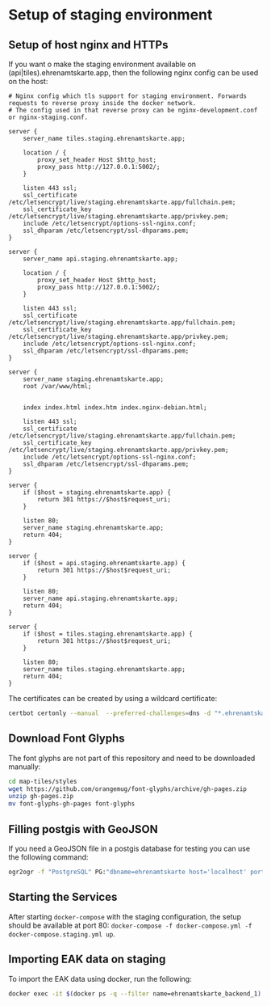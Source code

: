 # Setup of staging environment

## Setup of host nginx and HTTPs

If you want o make the staging environment available on (api|tiles).ehrenamtskarte.app, then the following nginx config can be used on the host:

```nginx configuration
# Nginx config which tls support for staging environment. Forwards requests to reverse proxy inside the docker network.
# The config used in that reverse proxy can be nginx-development.conf or nginx-staging.conf.

server {
    server_name tiles.staging.ehrenamtskarte.app;

    location / {
        proxy_set_header Host $http_host;
        proxy_pass http://127.0.0.1:5002/;
    }

    listen 443 ssl;
    ssl_certificate /etc/letsencrypt/live/staging.ehrenamtskarte.app/fullchain.pem;
    ssl_certificate_key /etc/letsencrypt/live/staging.ehrenamtskarte.app/privkey.pem;
    include /etc/letsencrypt/options-ssl-nginx.conf;
    ssl_dhparam /etc/letsencrypt/ssl-dhparams.pem;
}

server {
    server_name api.staging.ehrenamtskarte.app;

    location / {
        proxy_set_header Host $http_host;
        proxy_pass http://127.0.0.1:5002/;
    }

    listen 443 ssl;
    ssl_certificate /etc/letsencrypt/live/staging.ehrenamtskarte.app/fullchain.pem;
    ssl_certificate_key /etc/letsencrypt/live/staging.ehrenamtskarte.app/privkey.pem; 
    include /etc/letsencrypt/options-ssl-nginx.conf;
    ssl_dhparam /etc/letsencrypt/ssl-dhparams.pem;
}

server {
    server_name staging.ehrenamtskarte.app;
	root /var/www/html;


	index index.html index.htm index.nginx-debian.html;
	
	listen 443 ssl;
    ssl_certificate /etc/letsencrypt/live/staging.ehrenamtskarte.app/fullchain.pem;
    ssl_certificate_key /etc/letsencrypt/live/staging.ehrenamtskarte.app/privkey.pem; 
    include /etc/letsencrypt/options-ssl-nginx.conf;
    ssl_dhparam /etc/letsencrypt/ssl-dhparams.pem;
}

server {
    if ($host = staging.ehrenamtskarte.app) {
        return 301 https://$host$request_uri;
    }

    listen 80;
    server_name staging.ehrenamtskarte.app;
    return 404;
}

server {
    if ($host = api.staging.ehrenamtskarte.app) {
        return 301 https://$host$request_uri;
    }

    listen 80;
    server_name api.staging.ehrenamtskarte.app;
    return 404;
}

server {
    if ($host = tiles.staging.ehrenamtskarte.app) {
        return 301 https://$host$request_uri;
    }

    listen 80;
    server_name tiles.staging.ehrenamtskarte.app;
    return 404;
}
```

The certificates can be created by using a wildcard certificate:
```bash
certbot certonly --manual  --preferred-challenges=dns -d "*.ehrenamtskarte.app" -d "ehrenamtskarte.app"
```

## Download Font Glyphs

The font glyphs are not part of this repository and need to be downloaded manually:

```bash
cd map-tiles/styles
wget https://github.com/orangemug/font-glyphs/archive/gh-pages.zip
unzip gh-pages.zip
mv font-glyphs-gh-pages font-glyphs
```

## Filling postgis with GeoJSON

If you need a GeoJSON file in a postgis database for testing you can use the following command:

```bash
ogr2ogr -f "PostgreSQL" PG:"dbname=ehrenamtskarte host='localhost' port='5432' user=postgres password=postgres" verguenstigungen.json
```

## Starting the Services

After starting `docker-compose` with the staging configuration, the setup should be available at port 80: `docker-compose -f docker-compose.yml -f docker-compose.staging.yml up`.

## Importing EAK data on staging

To import the EAK data using docker, run the following:

```bash
docker exec -it $(docker ps -q --filter name=ehrenamtskarte_backend_1) bash -c 'BACKEND_OPTS="-Dapp.postgres.url=jdbc:postgresql://db-postgis:5432/ehrenamtskarte -Dapp.postgres.user=postgres -Dapp.postgres.password=postgres -Dapp.import.xml=https://www.lbe.bayern.de/engagement-anerkennen/ehrenamtskarte/akzeptanzstellen/app-daten.xml" /backend/bin/backend --import'
```
